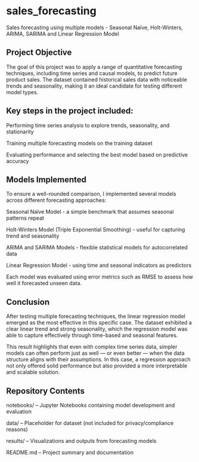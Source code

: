 # sales_forecasting
Sales forecasting using multiple models - Seasonal Naïve, Holt-Winters, ARIMA, SARIMA and Linear Regression Model

## Project Objective
The goal of this project was to apply a range of quantitative forecasting techniques, including time series and causal models, to predict future product sales. The dataset contained historical sales data with noticeable trends and seasonality, making it an ideal candidate for testing different model types.

## Key steps in the project included:

Performing time series analysis to explore trends, seasonality, and stationarity

Training multiple forecasting models on the training dataset

Evaluating performance and selecting the best model based on predictive accuracy

## Models Implemented
To ensure a well-rounded comparison, I implemented several models across different forecasting approaches:

Seasonal Naïve Model - a simple benchmark that assumes seasonal patterns repeat

Holt-Winters Model (Triple Exponential Smoothing) - useful for capturing trend and seasonality

ARIMA and SARIMA Models - flexible statistical models for autocorrelated data

Linear Regression Model - using time and seasonal indicators as predictors

Each model was evaluated using error metrics such as RMSE to assess how well it forecasted unseen data.

## Conclusion
After testing multiple forecasting techniques, the linear regression model emerged as the most effective in this specific case. The dataset exhibited a clear linear trend and strong seasonality, which the regression model was able to capture effectively through time-based and seasonal features.

This result highlights that even with complex time series data, simpler models can often perform just as well — or even better — when the data structure aligns with their assumptions. In this case, a regression approach not only offered solid performance but also provided a more interpretable and scalable solution.


## Repository Contents
notebooks/ – Jupyter Notebooks containing model development and evaluation

data/ – Placeholder for dataset (not included for privacy/compliance reasons)

results/ – Visualizations and outputs from forecasting models

README.md – Project summary and documentation
